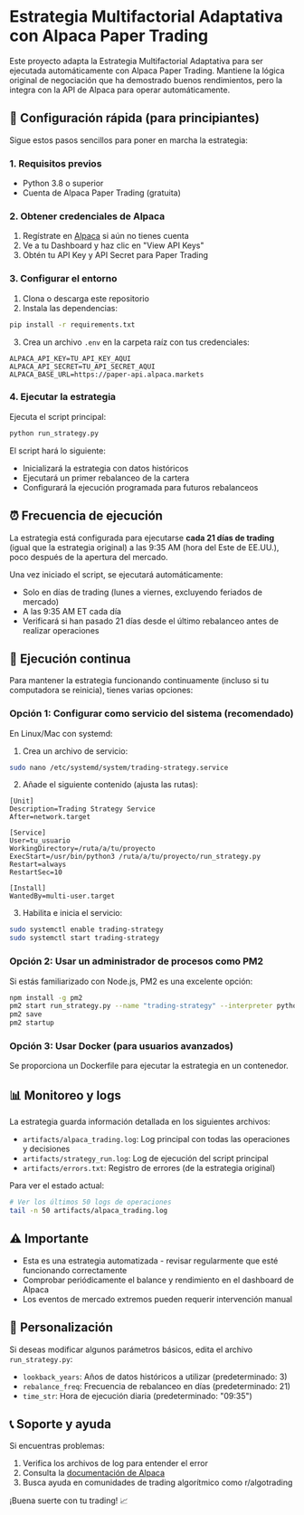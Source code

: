 # Estrategia Multifactorial Adaptativa con Alpaca Paper Trading

Este proyecto adapta la Estrategia Multifactorial Adaptativa para ser ejecutada automáticamente con Alpaca Paper Trading. Mantiene la lógica original de negociación que ha demostrado buenos rendimientos, pero la integra con la API de Alpaca para operar automáticamente.

## 🚀 Configuración rápida (para principiantes)

Sigue estos pasos sencillos para poner en marcha la estrategia:

### 1. Requisitos previos

- Python 3.8 o superior
- Cuenta de Alpaca Paper Trading (gratuita)

### 2. Obtener credenciales de Alpaca

1. Regístrate en [Alpaca](https://app.alpaca.markets/signup) si aún no tienes cuenta
2. Ve a tu Dashboard y haz clic en "View API Keys"
3. Obtén tu API Key y API Secret para Paper Trading

### 3. Configurar el entorno

1. Clona o descarga este repositorio
2. Instala las dependencias:

```bash
pip install -r requirements.txt
```

3. Crea un archivo `.env` en la carpeta raíz con tus credenciales:

```
ALPACA_API_KEY=TU_API_KEY_AQUI
ALPACA_API_SECRET=TU_API_SECRET_AQUI
ALPACA_BASE_URL=https://paper-api.alpaca.markets
```

### 4. Ejecutar la estrategia

Ejecuta el script principal:

```bash
python run_strategy.py
```

El script hará lo siguiente:
- Inicializará la estrategia con datos históricos
- Ejecutará un primer rebalanceo de la cartera
- Configurará la ejecución programada para futuros rebalanceos

## ⏰ Frecuencia de ejecución

La estrategia está configurada para ejecutarse **cada 21 días de trading** (igual que la estrategia original) a las 9:35 AM (hora del Este de EE.UU.), poco después de la apertura del mercado.

Una vez iniciado el script, se ejecutará automáticamente:
- Solo en días de trading (lunes a viernes, excluyendo feriados de mercado)
- A las 9:35 AM ET cada día
- Verificará si han pasado 21 días desde el último rebalanceo antes de realizar operaciones

## 🔄 Ejecución continua

Para mantener la estrategia funcionando continuamente (incluso si tu computadora se reinicia), tienes varias opciones:

### Opción 1: Configurar como servicio del sistema (recomendado)

En Linux/Mac con systemd:

1. Crea un archivo de servicio:
```bash
sudo nano /etc/systemd/system/trading-strategy.service
```

2. Añade el siguiente contenido (ajusta las rutas):
```
[Unit]
Description=Trading Strategy Service
After=network.target

[Service]
User=tu_usuario
WorkingDirectory=/ruta/a/tu/proyecto
ExecStart=/usr/bin/python3 /ruta/a/tu/proyecto/run_strategy.py
Restart=always
RestartSec=10

[Install]
WantedBy=multi-user.target
```

3. Habilita e inicia el servicio:
```bash
sudo systemctl enable trading-strategy
sudo systemctl start trading-strategy
```

### Opción 2: Usar un administrador de procesos como PM2

Si estás familiarizado con Node.js, PM2 es una excelente opción:

```bash
npm install -g pm2
pm2 start run_strategy.py --name "trading-strategy" --interpreter python3
pm2 save
pm2 startup
```

### Opción 3: Usar Docker (para usuarios avanzados)

Se proporciona un Dockerfile para ejecutar la estrategia en un contenedor.

## 📊 Monitoreo y logs

La estrategia guarda información detallada en los siguientes archivos:

- `artifacts/alpaca_trading.log`: Log principal con todas las operaciones y decisiones
- `artifacts/strategy_run.log`: Log de ejecución del script principal
- `artifacts/errors.txt`: Registro de errores (de la estrategia original)

Para ver el estado actual:

```bash
# Ver los últimos 50 logs de operaciones
tail -n 50 artifacts/alpaca_trading.log
```

## ⚠️ Importante

- Esta es una estrategia automatizada - revisar regularmente que esté funcionando correctamente
- Comprobar periódicamente el balance y rendimiento en el dashboard de Alpaca
- Los eventos de mercado extremos pueden requerir intervención manual

## 🔧 Personalización

Si deseas modificar algunos parámetros básicos, edita el archivo `run_strategy.py`:

- `lookback_years`: Años de datos históricos a utilizar (predeterminado: 3)
- `rebalance_freq`: Frecuencia de rebalanceo en días (predeterminado: 21)
- `time_str`: Hora de ejecución diaria (predeterminado: "09:35")

## 📞 Soporte y ayuda

Si encuentras problemas:

1. Verifica los archivos de log para entender el error
2. Consulta la [documentación de Alpaca](https://alpaca.markets/docs/api-documentation/)
3. Busca ayuda en comunidades de trading algorítmico como r/algotrading

¡Buena suerte con tu trading! 📈